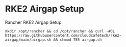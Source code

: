 # RKE2 Airgap Setup
Rancher RKE2 Airgap Setup

```
mkdir /opt/rancher && cd /opt/rancher && curl -#OL https://raw.githubusercontent.com/cloudcafetech/rke2-airgap/main/airgap.sh && chmod 755 airgap.sh
```
